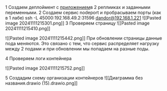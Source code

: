 1 Создаем деплоймент с [приложением](https://hub.docker.com/r/ifilyaninitmo/itdt-contained-frontend)в 2 реплииках и заданными переменными.
2 Создаем сервис nodeport и пробрасываем порты (как в 1 лабе)
ssh -L 45000:192.168.49.2:31596 dandor@192.168.1.221
![[Pasted image 20241111215301.png]]
3 Проверяем страницу
![[Pasted image 20241111215410.png]]

![[Pasted image 20241111215442.png]]
При обновлении страницы данные пода меняются. Это связано с тем, что сервис распределяет нагрузку между 2 подами и при обновлении мы попадаем на разные поды.

4 Проверяем логи контейнера

![[Pasted image 20241111215752.png]]

5 Создадим схему организации контейнеров 
![[Диаграмма без названия.drawio (15).drawio.png]]